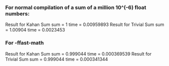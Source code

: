 ### For normal compilation of a sum of a million 10^(-6) float numbers:
Result for Kahan Sum
sum = 1
time = 0.00959893
Result for Trivial Sum
sum = 1.00904
time = 0.0023453

### For -ffast-math

Result for Kahan Sum
sum = 0.999044
time = 0.000369539
Result for Trivial Sum
sum = 0.999044
time = 0.000341344
